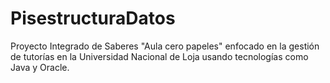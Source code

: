 # PisestructuraDatos
Proyecto Integrado de Saberes "Aula cero papeles" enfocado en la gestión de tutorías en la Universidad Nacional de Loja usando tecnologías como Java y Oracle.
